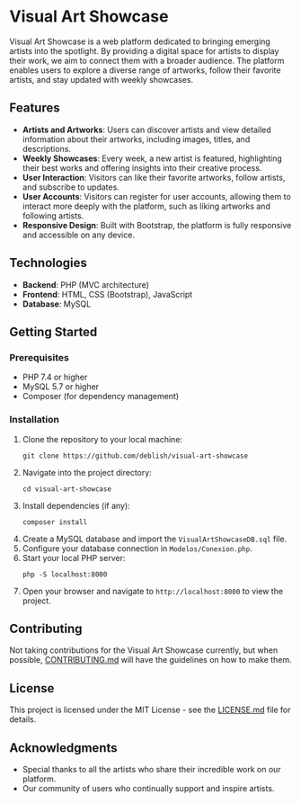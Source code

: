 
# Visual Art Showcase

Visual Art Showcase is a web platform dedicated to bringing emerging artists into the spotlight. By providing a digital space for artists to display their work, we aim to connect them with a broader audience. The platform enables users to explore a diverse range of artworks, follow their favorite artists, and stay updated with weekly showcases.

## Features

- **Artists and Artworks**: Users can discover artists and view detailed information about their artworks, including images, titles, and descriptions.
- **Weekly Showcases**: Every week, a new artist is featured, highlighting their best works and offering insights into their creative process.
- **User Interaction**: Visitors can like their favorite artworks, follow artists, and subscribe to updates.
- **User Accounts**: Visitors can register for user accounts, allowing them to interact more deeply with the platform, such as liking artworks and following artists.
- **Responsive Design**: Built with Bootstrap, the platform is fully responsive and accessible on any device.

## Technologies

- **Backend**: PHP (MVC architecture)
- **Frontend**: HTML, CSS (Bootstrap), JavaScript
- **Database**: MySQL

## Getting Started

### Prerequisites

- PHP 7.4 or higher
- MySQL 5.7 or higher
- Composer (for dependency management)

### Installation

1. Clone the repository to your local machine:
    ```
    git clone https://github.com/deblish/visual-art-showcase
    ```
2. Navigate into the project directory:
    ```
    cd visual-art-showcase
    ```
3. Install dependencies (if any):
    ```
    composer install
    ```
4. Create a MySQL database and import the `VisualArtShowcaseDB.sql` file.
5. Configure your database connection in `Modelos/Conexion.php`.
6. Start your local PHP server:
    ```
    php -S localhost:8000
    ```
7. Open your browser and navigate to `http://localhost:8000` to view the project.

## Contributing

Not taking contributions for the Visual Art Showcase currently, but when possible, [CONTRIBUTING.md](CONTRIBUTING.md) will have the guidelines on how to make them.

## License

This project is licensed under the MIT License - see the [LICENSE.md](LICENSE.md) file for details.

## Acknowledgments

- Special thanks to all the artists who share their incredible work on our platform.
- Our community of users who continually support and inspire artists.
